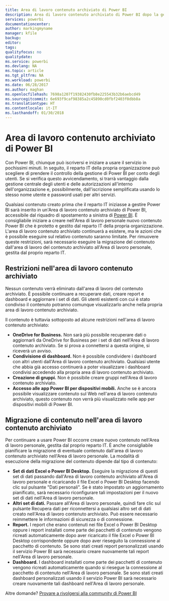 ```yaml
---
title: Area di lavoro contenuto archiviato di Power BI
description: Area di lavoro contenuto archiviato di Power BI dopo la gestione del tenant di Office 365
services: powerbi
documentationcenter: 
author: markingmyname
manager: kfile
backup: 
editor: 
tags: 
qualityfocus: no
qualitydate: 
ms.service: powerbi
ms.devlang: NA
ms.topic: article
ms.tgt_pltfrm: NA
ms.workload: powerbi
ms.date: 06/28/2017
ms.author: maghan
ms.openlocfilehash: 7698a1207f19382430fb8e225543b32b6aebcd49
ms.sourcegitcommit: 6e693f9caf98385a2c45890cd0fbf2403f0dbb8a
ms.translationtype: HT
ms.contentlocale: it-IT
ms.lasthandoff: 01/30/2018
---
```

# <a name="power-bi-archived-workspace"></a>Area di lavoro contenuto archiviato di Power BI
Con Power BI, chiunque può iscriversi e iniziare a usare il servizio in pochissimi minuti.  In seguito, il reparto IT della propria organizzazione può scegliere di prendere il controllo della gestione di Power BI per conto degli utenti.  Se si verifica questo avvicendamento, si trarrà vantaggio dalla gestione centrale degli utenti e delle autorizzazioni all'interno dell'organizzazione e, possibilmente, dall'iscrizione semplificata usando lo stesso nome utente e password usati per altri servizi. 

Qualsiasi contenuto creato prima che il reparto IT iniziasse a gestire Power BI sarà inserito in un'Area di lavoro contenuto archiviato di Power BI, accessibile dal riquadro di spostamento a sinistra di [Power BI](https://app.powerbi.com).  È consigliabile iniziare a creare nell'Area di lavoro personale nuovo contenuto Power BI che è protetto e gestito dal reparto IT della propria organizzazione.  L'area di lavoro contenuto archiviato continuerà a esistere, ma le azioni che è possibile eseguire sul relativo contenuto saranno limitate.  Per rimuovere queste restrizioni, sarà necessario eseguire la migrazione del contenuto dall'area di lavoro del contenuto archiviato all'Area di lavoro personale, gestita dal proprio reparto IT.

## <a name="restrictions-in-your-archived-workspace"></a>Restrizioni nell'area di lavoro contenuto archiviato
Nessun contenuto verrà eliminato dall'area di lavoro del contenuto archiviato.  È possibile continuare a recuperare dati, creare report e dashboard e aggiornare i set di dati.  Gli utenti esistenti con cui è stato condiviso il contenuto potranno comunque visualizzarlo anche nella propria area di lavoro contenuto archiviato.

Il contenuto è tuttavia sottoposto ad alcune restrizioni nell'area di lavoro contenuto archiviato:

* **OneDrive for Business.**  Non sarà più possibile recuperare dati o aggiornarli da OneDrive for Business per i set di dati nell'Area di lavoro contenuto archiviato.  Se si prova a connettersi a questa origine, si riceverà un avviso.
* **Condivisione di dashboard.**  Non è possibile condividere i dashboard con altri utenti dall'Area di lavoro contenuto archiviato.  Qualsiasi utente che abbia già accesso continuerà a poter visualizzare i dashboard condivisi accedendo alla propria area di lavoro contenuto archiviato.
* **Creazione di gruppi.**  Non è possibile creare gruppi nell'Area di lavoro contenuto archiviato.
* **Accesso alle app Power BI per dispositivi mobili.**  Anche se è ancora possibile visualizzare contenuto sul Web nell'area di lavoro contenuto archiviato, questo contenuto non verrà più visualizzato nelle app per dispositivi mobili di Power BI.

## <a name="migrating-content-in-your-archived-workspace"></a>Migrazione di contenuto nell'area di lavoro contenuto archiviato
Per continuare a usare Power BI occorre creare nuovo contenuto nell'Area di lavoro personale, gestita dal proprio reparto IT.   È anche consigliabile pianificare la migrazione di eventuale contenuto dall'area di lavoro contenuto archiviato nell'Area di lavoro personale.  La modalità di esecuzione della migrazione del contenuto dipende dal tipo di contenuto:

* **Set di dati Excel o Power BI Desktop.**  Eseguire la migrazione di questi set di dati passando dall'Area di lavoro contenuto archiviato all'Area di lavoro personale e ricaricando il file Excel o Power BI Desktop facendo clic sul pulsante "Dati personali".  Se è stato impostato un aggiornamento pianificato, sarà necessario riconfigurare tali impostazioni per il nuovo set di dati nell'Area di lavoro personale.
* **Altri set di dati.**  Passare all'Area di lavoro personale, quindi fare clic sul pulsante Recupera dati per riconnettersi a qualsiasi altro set di dati creato nell'Area di lavoro contenuto archiviato.  Può essere necessario reimmettere le informazioni di sicurezza o di connessione.
* **Report.**  I report che erano contenuti nei file Excel o Power BI Desktop oppure i report installati come parte dei pacchetti di contenuto vengono ricreati automaticamente dopo aver ricaricato il file Excel o Power BI Desktop corrispondente oppure dopo aver rieseguito la connessione al pacchetto di contenuto.  Se sono stati creati report personalizzati usando il servizio Power BI sarà necessario creare nuovamente tali report nell'Area di lavoro personale.
* **Dashboard.**  I dashboard installati come parte dei pacchetti di contenuto vengono ricreati automaticamente quando si riesegue la connessione al pacchetto di contenuto nell'Area di lavoro personale.  Se sono stati creati dashboard personalizzati usando il servizio Power BI sarà necessario creare nuovamente tali dashboard nell'Area di lavoro personale.

Altre domande? [Provare a rivolgersi alla community di Power BI](http://community.powerbi.com/)

